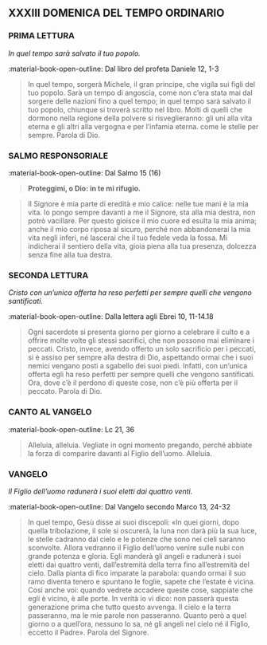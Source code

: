## XXXIII DOMENICA DEL TEMPO ORDINARIO
> 
### PRIMA LETTURA
*In quel tempo sarà salvato il tuo popolo.*

:material-book-open-outline: Dal libro del profeta Daniele
12, 1-3

> In quel tempo, sorgerà Michele, il gran principe, che vigila sui figli del tuo popolo. Sarà un tempo di angoscia, come non c’era stata mai dal sorgere delle nazioni fino a quel tempo; in quel tempo sarà salvato il tuo popolo, chiunque si troverà scritto nel libro. Molti di quelli che dormono nella regione della polvere si risveglieranno: gli uni alla vita eterna e gli altri alla vergogna e per l’infamia eterna. come le stelle per sempre. Parola di Dio.
> 
### SALMO RESPONSORIALE
:material-book-open-outline: Dal Salmo 15 (16)

>**Proteggimi, o Dio: in te mi rifugio.**

> Il Signore è mia parte di eredità e mio calice:
> nelle tue mani è la mia vita.
> Io pongo sempre davanti a me il Signore,
> sta alla mia destra, non potrò vacillare.
> Per questo gioisce il mio cuore
> ed esulta la mia anima;
> anche il mio corpo riposa al sicuro,
> perché non abbandonerai la mia vita negli inferi,
> né lascerai che il tuo fedele veda la fossa.
> Mi indicherai il sentiero della vita,
> gioia piena alla tua presenza,
> dolcezza senza fine alla tua destra.
> 
> 
### SECONDA LETTURA
*Cristo con un’unica offerta ha reso perfetti per sempre quelli che vengono santificati.*

:material-book-open-outline: Dalla lettera agli Ebrei
10, 11-14.18

> Ogni sacerdote si presenta giorno per giorno a celebrare il culto e a offrire molte volte gli stessi sacrifici, che non possono mai eliminare i peccati. Cristo, invece, avendo offerto un solo sacrificio per i peccati, si è assiso per sempre alla destra di Dio, aspettando ormai che i suoi nemici vengano posti a sgabello dei suoi piedi. Infatti, con un’unica offerta egli ha reso perfetti per sempre quelli che vengono santificati. Ora, dove c’è il perdono di queste cose, non c’è più offerta per il peccato. Parola di Dio.
> 
### CANTO AL VANGELO
:material-book-open-outline: Lc 21, 36

> Alleluia, alleluia.
> Vegliate in ogni momento pregando,
> perché abbiate la forza di comparire
> davanti al Figlio dell’uomo.
> Alleluia.
> 
### VANGELO
*Il Figlio dell’uomo radunerà i suoi eletti dai quattro venti.*

:material-book-open-outline: Dal Vangelo secondo Marco
13, 24-32

> In quel tempo, Gesù disse ai suoi discepoli: «In quei giorni, dopo quella tribolazione, il sole si oscurerà, la luna non darà più la sua luce, le stelle cadranno dal cielo e le potenze che sono nei cieli saranno sconvolte. Allora vedranno il Figlio dell’uomo venire sulle nubi con grande potenza e gloria. Egli manderà gli angeli e radunerà i suoi eletti dai quattro venti, dall’estremità della terra fino all’estremità del cielo. Dalla pianta di fico imparate la parabola: quando ormai il suo ramo diventa tenero e spuntano le foglie, sapete che l’estate è vicina. Così anche voi: quando vedrete accadere queste cose, sappiate che egli è vicino, è alle porte. In verità io vi dico: non passerà questa generazione prima che tutto questo avvenga. Il cielo e la terra passeranno, ma le mie parole non passeranno. Quanto però a quel giorno o a quell’ora, nessuno lo sa, né gli angeli nel cielo né il Figlio, eccetto il Padre». Parola del Signore.